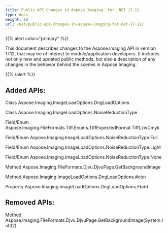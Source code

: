 ```yaml
---
title: Public API Changes in Aspose.Imaging  for .NET 17.12
type: docs
weight: 10
url: /net/public-api-changes-in-aspose-imaging-for-net-17-12/
---
```


{{% alert color="primary" %}} 

This document describes changes to the Aspose.Imaging API in version 17.12, that may be of interest to module/application developers. It includes not only new and updated public methods, but also a description of any changes in the behavior behind the scenes in Aspose.Imaging.

{{% /alert %}} 
## **Added APIs:**
Class Aspose.Imaging.ImageLoadOptions.DngLoadOptions

Class Aspose.Imaging.ImageLoadOptions.NoiseReductionType

Field/Enum Aspose.Imaging.FileFormats.Tiff.Enums.TiffExpectedFormat.TiffLzwCmyk

Field/Enum Aspose.Imaging.ImageLoadOptions.NoiseReductionType.Full

Field/Enum Aspose.Imaging.ImageLoadOptions.NoiseReductionType.Light

Field/Enum Aspose.Imaging.ImageLoadOptions.NoiseReductionType.None

Method Aspose.Imaging.FileFormats.Djvu.DjvuPage.GetBackgroundImage

Method Aspose.Imaging.ImageLoadOptions.DngLoadOptions.#ctor

Property Aspose.Imaging.ImageLoadOptions.DngLoadOptions.Fbdd
## **Removed APIs:**
Method Aspose.Imaging.FileFormats.Djvu.DjvuPage.GetBackgroundImage(System.Int32)
